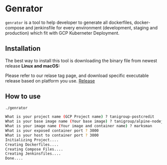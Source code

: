 # Genrator

`genrator` is a tool to help developer to generate all dockerfiles, docker-compose and jenkinsfile for every environment (development, staging and production) which fit with GCP Kuberneter Deployment.

## Installation
The best way to install this tool is downloading the binary file from newest release
__Linux and macOS:__


Please refer to our relase tag page, and download specific executable release based on platform you use.
[Release](https://gitlab.tanihub.com/tanigroup/genrator/tags)

## How to use
```sh
./genrator

What is your project name (GCP Project name) ? tanigroup-postcredit
What is your base image name (Your base image) ? tanigroup/alpine-nodejs:latest
What is your image name (Your image and container name) ? marksman
What is your exposed container port ? 3000
What is your host to container port ? 3000
Initializing Project....
Creating Dockerfiles....
Creating Compose Files....
Creating Jenkinsfiles....
Done....

```